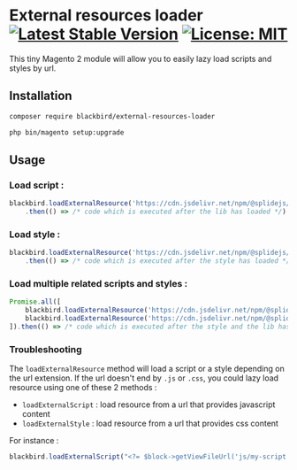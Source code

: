 # External resources loader &nbsp; [![Latest Stable Version](https://img.shields.io/badge/version-1.0.1-pink)](https://packagist.org/packages/blackbird/external-resources-loader) [![License: MIT](https://img.shields.io/github/license/blackbird-agency/external-resources-loader.svg)](./LICENSE)

This tiny Magento 2 module will allow you to easily lazy load scripts and styles by url.

## Installation

```bash
composer require blackbird/external-resources-loader
```

```bash
php bin/magento setup:upgrade
```

## Usage

### Load script :

```javascript
blackbird.loadExternalResource('https://cdn.jsdelivr.net/npm/@splidejs/splide@4.1.4/dist/js/splide.min.js')
	.then(() => /* code which is executed after the lib has loaded */)
```

### Load style :

```javascript
blackbird.loadExternalResource('https://cdn.jsdelivr.net/npm/@splidejs/splide@4.1.4/dist/css/splide.min.css')
	.then(() => /* code which is executed after the style has loaded */)
```

### Load multiple related scripts and styles :

```javascript
Promise.all([
    blackbird.loadExternalResource('https://cdn.jsdelivr.net/npm/@splidejs/splide@4.1.4/dist/js/splide.min.js'),
    blackbird.loadExternalResource('https://cdn.jsdelivr.net/npm/@splidejs/splide@4.1.4/dist/css/splide.min.css')
]).then(() => /* code which is executed after the style and the lib has loaded */)
```

### Troubleshooting

The `loadExternalResource` method will load a script or a style depending on the url extension.
If the url doesn't end by `.js` or `.css`, you could lazy load resource using one of these 2 methods :

- `loadExternalScript` : load resource from a url that provides javascript content
- `loadExternalStyle` : load resource from a url that provides css content

For instance :

```js
blackbird.loadExternalScript("<?= $block->getViewFileUrl('js/my-script') ?>")
```
